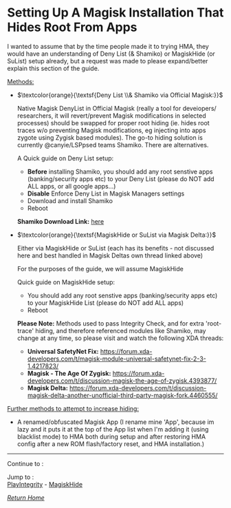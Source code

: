 # Setting Up A Magisk Installation That Hides Root From Apps

I wanted to assume that by the time people made it to trying HMA, they would have an understanding of Deny List (& Shamiko) or MagiskHide (or SuList) setup already, but a request was made to please expand/better explain this section of the guide.

<ins>Methods:</ins>

- $\textcolor{orange}{\textsf{Deny List \\& Shamiko via Official Magisk:}}$
 
  Native Magisk DenyList in Official Magisk (really a tool for deveiopers/ researchers, it will revert/prevent Magisk modifications in selected processes) should be swapped for proper root hiding (ie. hides root traces w/o preventing Magisk modifications, eg injecting into apps zygote using Zygisk based modules). The go-to hiding solution is currently @canyie/LSPpsed teams Shamiko. There are alternatives.

  A Quick guide on Deny List setup:

  - **Before** installing Shamiko, you should add any root senstive apps (banking/security apps etc) to your Deny List (please do NOT add ALL apps, or all google apps...)
  - **Disable** Enforce Deny List in Magisk Managers settings
  - Download and install Shamiko
  - Reboot

   **Shamiko Download Link:** [here](https://github.com/LSPosed/LSPosed.github.io/releases)


- $\textcolor{orange}{\textsf{MagiskHide or SuList via Magisk Delta:}}$

  Either via MagiskHide or SuList (each has its benefits - not discussed here and best handled in Magisk Deltas own thread linked above)

  For the purposes of the guide, we will assume MagiskHide

  Quick guide on MagiskHide setup: 
  - You should add any root senstive apps (banking/security apps etc) to your MagiskHide List (please do NOT add ALL apps)
  - Reboot

  **Please Note:**  Methods used to pass Integrity Check, and for extra 'root-trace' hiding, and therefore referenced modules like Shamiko, may change at any time, so please visit and watch the following XDA threads:
   - **Universal SafetyNet Fix:** https://forum.xda-developers.com/t/magisk-module-universal-safetynet-fix-2-3-1.4217823/
   - **Magisk - The Age Of Zygisk:** https://forum.xda-developers.com/t/discussion-magisk-the-age-of-zygisk.4393877/
   - **Magisk Delta:** https://forum.xda-developers.com/t/discussion-magisk-delta-another-unofficial-third-party-magisk-fork.4460555/


<ins>Further methods to attempt to increase hiding:</ins>

- A renamed/obfuscated Magisk App (I rename mine 'App', because im lazy and it puts it at the top of the App list when I'm adding it (using blacklist mode) to HMA both during setup and after restoring HMA config after a new ROM flash/factory reset, and HMA installation.)

---

Continue to :


Jump to :<br>
[PlayIntegrity] - [MagiskHide]<br>

[<i>Return Home</i>](MagiskTOC.md)

<!--List of page links-->
[HMA Home]: (README.md)
[Install LSPosed]: Install-LSPosed.md
[Install HMA]: Install.md
[Compare HMA Blacklist vs Whitelist Methods]: BlacklistvsWhitelist.md
[Configure BlackList]: BlackList.md
[Configure WhiteList]: WhiteList.md
[Test HMA]: TestHMA.md
[Backup and Restore]: BackupAndRestore.md
[KnownIssues]: https://github.com/mModule/guide_hma/blob/master/KnownIssues.md

[Magisk Pages]: MagiskTOC.md
[Magisk USNF]: https://github.com/mModule/guide_hma/blob/master/Magisk-SafetyNet-Fix.md
[PlayIntegrity]: https://github.com/mModule/guide_hma/blob/master/Integrity-Check.md
[MagiskHide]: https://github.com/mModule/guide_hma/blob/master/Magisk-Hide.md
